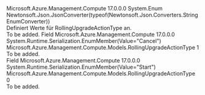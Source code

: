 <Type Name="RollingUpgradeActionType" FullName="Microsoft.Azure.Management.Compute.Models.RollingUpgradeActionType">
  <TypeSignature Language="C#" Value="public enum RollingUpgradeActionType" />
  <TypeSignature Language="ILAsm" Value=".class public auto ansi sealed RollingUpgradeActionType extends System.Enum" />
  <TypeSignature Language="DocId" Value="T:Microsoft.Azure.Management.Compute.Models.RollingUpgradeActionType" />
  <TypeSignature Language="VB.NET" Value="Public Enum RollingUpgradeActionType" />
  <TypeSignature Language="F#" Value="type RollingUpgradeActionType = " />
  <AssemblyInfo>
    <AssemblyName>Microsoft.Azure.Management.Compute</AssemblyName>
    <AssemblyVersion>17.0.0.0</AssemblyVersion>
  </AssemblyInfo>
  <Base>
    <BaseTypeName>System.Enum</BaseTypeName>
  </Base>
  <Attributes>
    <Attribute>
      <AttributeName>Newtonsoft.Json.JsonConverter(typeof(Newtonsoft.Json.Converters.StringEnumConverter))</AttributeName>
    </Attribute>
  </Attributes>
  <Docs>
    <summary>
            Definiert Werte für RollingUpgradeActionType an.
            </summary>
    <remarks>To be added.</remarks>
  </Docs>
  <Members>
    <Member MemberName="Cancel">
      <MemberSignature Language="C#" Value="Cancel" />
      <MemberSignature Language="ILAsm" Value=".field public static literal valuetype Microsoft.Azure.Management.Compute.Models.RollingUpgradeActionType Cancel = int32(1)" />
      <MemberSignature Language="DocId" Value="F:Microsoft.Azure.Management.Compute.Models.RollingUpgradeActionType.Cancel" />
      <MemberSignature Language="VB.NET" Value="Cancel" />
      <MemberSignature Language="F#" Value="Cancel = 1" Usage="Microsoft.Azure.Management.Compute.Models.RollingUpgradeActionType.Cancel" />
      <MemberType>Field</MemberType>
      <AssemblyInfo>
        <AssemblyName>Microsoft.Azure.Management.Compute</AssemblyName>
        <AssemblyVersion>17.0.0.0</AssemblyVersion>
      </AssemblyInfo>
      <Attributes>
        <Attribute>
          <AttributeName>System.Runtime.Serialization.EnumMember(Value="Cancel")</AttributeName>
        </Attribute>
      </Attributes>
      <ReturnValue>
        <ReturnType>Microsoft.Azure.Management.Compute.Models.RollingUpgradeActionType</ReturnType>
      </ReturnValue>
      <MemberValue>1</MemberValue>
      <Docs>
        <summary>To be added.</summary>
      </Docs>
    </Member>
    <Member MemberName="Start">
      <MemberSignature Language="C#" Value="Start" />
      <MemberSignature Language="ILAsm" Value=".field public static literal valuetype Microsoft.Azure.Management.Compute.Models.RollingUpgradeActionType Start = int32(0)" />
      <MemberSignature Language="DocId" Value="F:Microsoft.Azure.Management.Compute.Models.RollingUpgradeActionType.Start" />
      <MemberSignature Language="VB.NET" Value="Start" />
      <MemberSignature Language="F#" Value="Start = 0" Usage="Microsoft.Azure.Management.Compute.Models.RollingUpgradeActionType.Start" />
      <MemberType>Field</MemberType>
      <AssemblyInfo>
        <AssemblyName>Microsoft.Azure.Management.Compute</AssemblyName>
        <AssemblyVersion>17.0.0.0</AssemblyVersion>
      </AssemblyInfo>
      <Attributes>
        <Attribute>
          <AttributeName>System.Runtime.Serialization.EnumMember(Value="Start")</AttributeName>
        </Attribute>
      </Attributes>
      <ReturnValue>
        <ReturnType>Microsoft.Azure.Management.Compute.Models.RollingUpgradeActionType</ReturnType>
      </ReturnValue>
      <MemberValue>0</MemberValue>
      <Docs>
        <summary>To be added.</summary>
      </Docs>
    </Member>
  </Members>
</Type>